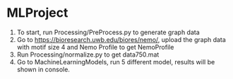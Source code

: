 # MLProject
 
1.	To start, run Processing/PreProcess.py to generate graph data
2.	Go to https://bioresearch.uwb.edu/biores/nemo/, upload the graph data with motif size 4 and Nemo Profile to get NemoProfile
3.	Run Processing/normalize.py to get data750.mat
4.	Go to MachineLearningModels, run 5 different model, results will be shown in console.
